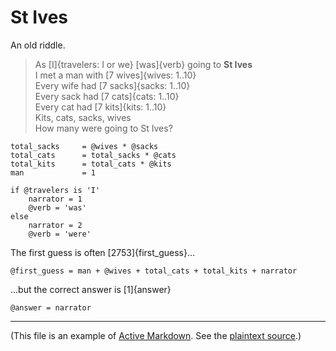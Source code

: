 # St Ives

An old riddle.

> As [I]{travelers: I or we} [was]{verb} going to **St Ives**  
> I met a man with [7 wives]{wives: 1..10}  
> Every wife had [7 sacks]{sacks: 1..10}  
> Every sack had [7 cats]{cats: 1..10}  
> Every cat had [7 kits]{kits: 1..10}  
> Kits, cats, sacks, wives  
> How many were going to St Ives?

    total_sacks     = @wives * @sacks
    total_cats      = total_sacks * @cats
    total_kits      = total_cats * @kits
    man             = 1

    if @travelers is 'I'
        narrator = 1
        @verb = 'was'
    else
        narrator = 2
        @verb = 'were'

The first guess is often [2753]{first_guess}…

    @first_guess = man + @wives + total_cats + total_kits + narrator

…but the correct answer is [1]{answer}

    @answer = narrator

- - -

(This file is an example of [Active Markdown](https://github.com/alecperkins/active-markdown). See the [plaintext source](st-ives.md).)